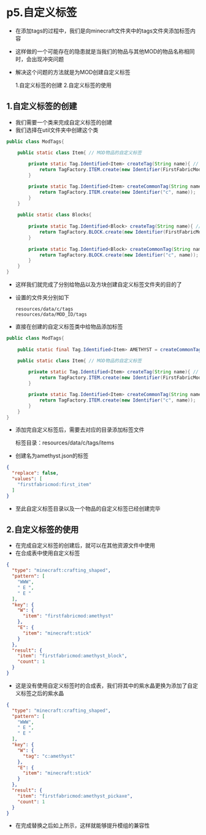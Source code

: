 # p5.自定义标签
- 在添加tags的过程中，我们是向minecraft文件夹中的tags文件夹添加标签内容
- 这样做的一个可能存在的隐患就是当我们的物品与其他MOD的物品名称相同时，会出现冲突问题
- 解决这个问题的方法就是为MOD创建自定义标签


    1.自定义标签的创建
    2.自定义标签的使用 


## 1.自定义标签的创建
- 我们需要一个类来完成自定义标签的创建
- 我们选择在util文件夹中创建这个类
```java
public class ModTags{

    public static class Item{ // MOD物品的自定义标签
        
        private static Tag.Identified<Item> createTag(String name){ // 一个存放于resources/data/MOD_ID/tags文件夹中的标签
            return TagFactory.ITEM.create(new Identifier(FirstFabricMod.MOD_ID, name));
        }

        private static Tag.Identified<Item> createCommonTag(String name){ // 一个存放于resources/data/minecraft/c/tags文件夹中的标签
            return TagFactory.ITEM.create(new Identifier("c", name));
        }
    }
    
    public static class Blocks{
        
        private static Tag.Identified<Block> createTag(String name){ // 一个存放于resources/data/MOD_ID/tags文件夹中的标签
            return TagFactory.BLOCK.create(new Identifier(FirstFabricMod.MOD_ID, name));
        }
        
        private static Tag.Identified<Block> createCommonTag(String name){ // 一个存放于resources/data/c/tags文件夹中的标签
            return TagFactory.BLOCK.create(new Identifier("c", name));
        }
    }
}
```
- 这样我们就完成了分别给物品以及方块创建自定义标签文件夹的目的了
- 设置的文件夹分别如下

      resources/data/c/tags
      resources/data/MOD_ID/tags

- 直接在创建的自定义标签类中给物品添加标签
```java
public class ModTags{
    
    public static final Tag.Identified<Item> AMETHYST = createCommonTag("amethyst");

    public static class Item{ // MOD物品的自定义标签
        
        private static Tag.Identified<Item> createTag(String name){ // 一个存放于resources/data/MOD_ID/tags文件夹中的标签
            return TagFactory.ITEM.create(new Identifier(FirstFabricMod.MOD_ID, name));
        }

        private static Tag.Identified<Item> createCommonTag(String name){ // 一个存放于resources/data/c/tags文件夹中的标签
            return TagFactory.ITEM.create(new Identifier("c", name));
        }
    }
}
```
- 添加完自定义标签后，需要去对应的目录添加标签文件


    标签目录：resources/data/c/tags/items


- 创建名为amethyst.json的标签
```json
{
  "replace": false,
  "values": [
    "firstfabricmod:first_item"
  ]
}
```
- 至此自定义标签目录以及一个物品的自定义标签已经创建完毕


## 2.自定义标签的使用
- 在完成自定义标签的创建后，就可以在其他资源文件中使用
- 在合成表中使用自定义标签
```json
{
  "type": "minecraft:crafting_shaped",
  "pattern": [
    "WWW",
    " E ",
    " E "
  ],
  "key": {
    "W": {
      "item": "firstfabricmod:amethyst"
    },
    "E": {
      "item": "minecraft:stick"
    }
  },
  "result": {
    "item": "firstfabricmod:amethyst_block",
    "count": 1
  }
}
```
- 这是没有使用自定义标签时的合成表，我们将其中的紫水晶更换为添加了自定义标签之后的紫水晶
```json
{
  "type": "minecraft:crafting_shaped",
  "pattern": [
    "WWW",
    " E ",
    " E "
  ],
  "key": {
    "W": {
      "tag": "c:amethyst"
    },
    "E": {
      "item": "minecraft:stick"
    }
  },
  "result": {
    "item": "firstfabricmod:amethyst_pickaxe",
    "count": 1
  }
}
```
- 在完成替换之后如上所示，这样就能够提升模组的兼容性
